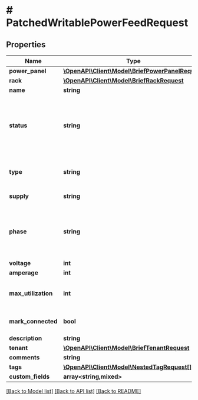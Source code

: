 # # PatchedWritablePowerFeedRequest

## Properties

Name | Type | Description | Notes
------------ | ------------- | ------------- | -------------
**power_panel** | [**\OpenAPI\Client\Model\BriefPowerPanelRequest**](BriefPowerPanelRequest.md) |  | [optional]
**rack** | [**\OpenAPI\Client\Model\BriefRackRequest**](BriefRackRequest.md) |  | [optional]
**name** | **string** |  | [optional]
**status** | **string** | * &#x60;offline&#x60; - Offline * &#x60;active&#x60; - Active * &#x60;planned&#x60; - Planned * &#x60;failed&#x60; - Failed | [optional]
**type** | **string** | * &#x60;primary&#x60; - Primary * &#x60;redundant&#x60; - Redundant | [optional]
**supply** | **string** | * &#x60;ac&#x60; - AC * &#x60;dc&#x60; - DC | [optional]
**phase** | **string** | * &#x60;single-phase&#x60; - Single phase * &#x60;three-phase&#x60; - Three-phase | [optional]
**voltage** | **int** |  | [optional]
**amperage** | **int** |  | [optional]
**max_utilization** | **int** | Maximum permissible draw (percentage) | [optional]
**mark_connected** | **bool** | Treat as if a cable is connected | [optional]
**description** | **string** |  | [optional]
**tenant** | [**\OpenAPI\Client\Model\BriefTenantRequest**](BriefTenantRequest.md) |  | [optional]
**comments** | **string** |  | [optional]
**tags** | [**\OpenAPI\Client\Model\NestedTagRequest[]**](NestedTagRequest.md) |  | [optional]
**custom_fields** | **array<string,mixed>** |  | [optional]

[[Back to Model list]](../../README.md#models) [[Back to API list]](../../README.md#endpoints) [[Back to README]](../../README.md)
